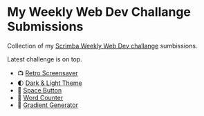 # My Weekly Web Dev Challange Submissions
Collection of my [Scrimba Weekly Web Dev challange](https://github.com/lkrryba/weekly-web-dev-challenge-poll) sumbissions.

Latest challenge is on top.

- 📺 [Retro Screensaver](https://scrimba.com/scrim/co7044a34a186e3a46fbf537c)
- 🌓 [Dark & Light Theme](https://scrimba.com/scrim/coef54215951afaa8521be8d8)
- 🌌 [Space Button](https://scrimba.com/scrim/coe1a48689f7b166f7b7ff23d)
- 💬 [Word Counter](https://scrimba.com/scrim/co6c3400385a7cd711b7a59bd)
- 🎨 [Gradient Generator](https://scrimba.com/scrim/co1e542268b69225eaeca0783)
